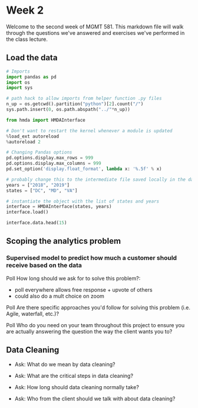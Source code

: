 # Week 2

Welcome to the second week of MGMT 581. This markdown file will walk through the questions we've answered and exercises we've performed in the class lecture.

## Load the data
```python
# Imports
import pandas as pd
import os
import sys

# path hack to allow imports from helper function .py files
n_up = os.getcwd().partition("python")[2].count("/")
sys.path.insert(0, os.path.abspath("../"*n_up))

from hmda import HMDAInterface

# Don't want to restart the kernel whenever a module is updated
%load_ext autoreload
%autoreload 2

# Changing Pandas options
pd.options.display.max_rows = 999
pd.options.display.max_columns = 999
pd.set_option('display.float_format', lambda x: '%.5f' % x)
```

```python
# probably change this to the intermediate file saved locally in the data folder or something like that
years = ["2018", "2019"]
states = ["DC", "MD", "VA"]

# instantiate the object with the list of states and years
interface = HMDAInterface(states, years)
interface.load()
```

```python
interface.data.head(15)
```

## Scoping the analytics problem

### Supervised model to predict how much a customer should receive based on the data

Poll How long should we ask for to solve this problem?:
- poll everywhere allows free response + upvote of others
- could also do a mult choice on zoom

Poll Are there specific approaches you'd follow for solving this problem (i.e. Agile, waterfall, etc.)?

Poll Who do you need on your team throughout this project to ensure you are actually answering the question the way the client wants you to?


## Data Cleaning

- Ask: What do we mean by data cleaning?

- Ask: What are the critical steps in data cleaning?

- Ask: How long should data cleaning normally take?

- Ask: Who from the client should we talk with about data cleaning?